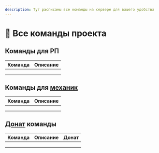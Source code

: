 ```yaml
---
description: Тут расписаны все команды на сервере для вашего удобства
---
```


# 💎 Все команды проекта

## Команды для РП

| Команда | Описание |
| ------- | -------- |
|         |          |
|         |          |
|         |          |

## Команды для [механик](mekhaniki-servera.md)

| Команда | Описание |
| ------- | -------- |
|         |          |
|         |          |
|         |          |

## [Донат](donat.md) команды

| Команда | Описание | Донат |
| ------- | -------- | ----- |
|         |          |       |
|         |          |       |
|         |          |       |
